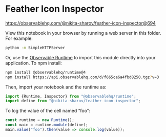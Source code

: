 # Feather Icon Inspector

https://observablehq.com/@nikita-sharov/feather-icon-inspector@694

View this notebook in your browser by running a web server in this folder. For
example:

~~~sh
python -m SimpleHTTPServer
~~~

Or, use the [Observable Runtime](https://github.com/observablehq/runtime) to
import this module directly into your application. To npm install:

~~~sh
npm install @observablehq/runtime@4
npm install https://api.observablehq.com/d/f665ca6a4fbd8250.tgz?v=3
~~~

Then, import your notebook and the runtime as:

~~~js
import {Runtime, Inspector} from "@observablehq/runtime";
import define from "@nikita-sharov/feather-icon-inspector";
~~~

To log the value of the cell named “foo”:

~~~js
const runtime = new Runtime();
const main = runtime.module(define);
main.value("foo").then(value => console.log(value));
~~~
